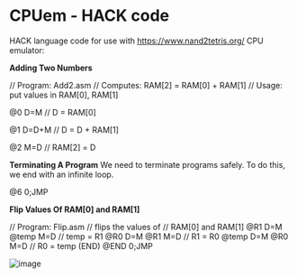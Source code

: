 # CPUem - HACK code
HACK language code for use with https://www.nand2tetris.org/ CPU emulator:


<b>Adding Two Numbers</b>

  // Program: Add2.asm
  // Computes: RAM[2] = RAM[0] + RAM[1]
  // Usage: put values in RAM[0], RAM[1]
  
  @0
  D=M // D = RAM[0]
  
  @1
  D=D+M // D = D + RAM[1]
  
  @2
  M=D // RAM[2] = D

<b>Terminating A Program</b>
We need to terminate programs safely. To do this, we end with an infinite loop.

  @6
  0;JMP 

<b>Flip Values Of RAM[0] and RAM[1]</b>

  // Program: Flip.asm
  // flips the values of
  // RAM[0] and RAM[1]
  @R1
  D=M
  @temp
  M=D // temp = R1
  @R0
  D=M
  @R1
  M=D // R1 = R0
  @temp
  D=M
  @R0
  M=D // R0 = temp
  (END)
  @END
  0;JMP

![image](https://github.com/Original-Lily/HwSim/assets/87139613/029bd3d6-bf84-4144-ba79-f1f804f63ebd)
